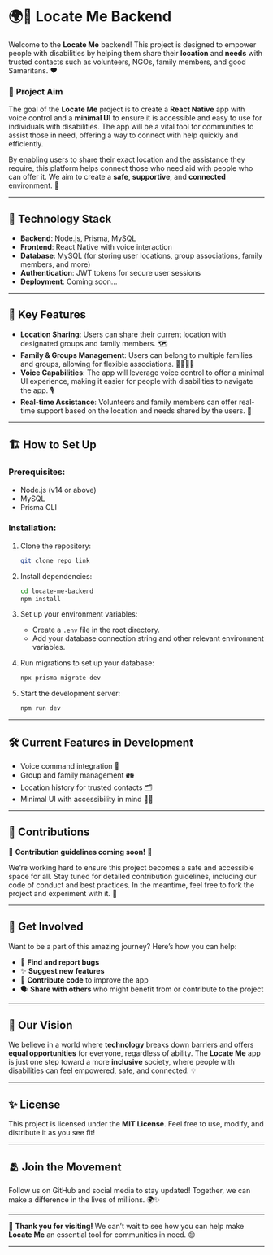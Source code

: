 # 🌍📍 Locate Me Backend

Welcome to the **Locate Me** backend! This project is designed to empower people with disabilities by helping them share their **location** and **needs** with trusted contacts such as volunteers, NGOs, family members, and good Samaritans. ❤️ 

### 🎯 **Project Aim**
The goal of the **Locate Me** project is to create a **React Native** app with voice control and a **minimal UI** to ensure it is accessible and easy to use for individuals with disabilities. The app will be a vital tool for communities to assist those in need, offering a way to connect with help quickly and efficiently. 

By enabling users to share their exact location and the assistance they require, this platform helps connect those who need aid with people who can offer it. We aim to create a **safe**, **supportive**, and **connected** environment. 🌱

---

## 🚀 **Technology Stack**

- **Backend**: Node.js, Prisma, MySQL
- **Frontend**: React Native with voice interaction
- **Database**: MySQL (for storing user locations, group associations, family members, and more)
- **Authentication**: JWT tokens for secure user sessions
- **Deployment**: Coming soon...

---

## 🔧 **Key Features**

- **Location Sharing**: Users can share their current location with designated groups and family members. 🗺️
- **Family & Groups Management**: Users can belong to multiple families and groups, allowing for flexible associations. 👨‍👩‍👧‍👦
- **Voice Capabilities**: The app will leverage voice control to offer a minimal UI experience, making it easier for people with disabilities to navigate the app. 🎙️
- **Real-time Assistance**: Volunteers and family members can offer real-time support based on the location and needs shared by the users. 🤝

---

## 🏗️ **How to Set Up**

### Prerequisites:
- Node.js (v14 or above)
- MySQL
- Prisma CLI

### Installation:

1. Clone the repository:
   ```bash
   git clone repo link
   ```

2. Install dependencies:
   ```bash
   cd locate-me-backend
   npm install
   ```

3. Set up your environment variables:
   - Create a `.env` file in the root directory.
   - Add your database connection string and other relevant environment variables.

4. Run migrations to set up your database:
   ```bash
   npx prisma migrate dev
   ```

5. Start the development server:
   ```bash
   npm run dev
   ```

---

## 🛠️ **Current Features in Development**

- Voice command integration 🎤
- Group and family management 👪
- Location history for trusted contacts 🗂️
- Minimal UI with accessibility in mind 🧑‍🦯

---

## 💬 **Contributions**

🚧 **Contribution guidelines coming soon!** 🚧

We’re working hard to ensure this project becomes a safe and accessible space for all. Stay tuned for detailed contribution guidelines, including our code of conduct and best practices. In the meantime, feel free to fork the project and experiment with it. 🎉

---

## 📣 **Get Involved**

Want to be a part of this amazing journey? Here’s how you can help:
- 🐛 **Find and report bugs**
- ✨ **Suggest new features**
- 🔨 **Contribute code** to improve the app
- 🗣️ **Share with others** who might benefit from or contribute to the project

---

## 🌟 **Our Vision**

We believe in a world where **technology** breaks down barriers and offers **equal opportunities** for everyone, regardless of ability. The **Locate Me** app is just one step toward a more **inclusive** society, where people with disabilities can feel empowered, safe, and connected. 💡

---

## ✨ **License**

This project is licensed under the **MIT License**. Feel free to use, modify, and distribute it as you see fit!

---

## 🫂 **Join the Movement**

Follow us on GitHub and social media to stay updated! Together, we can make a difference in the lives of millions. 🌍✨

--- 

🎉 **Thank you for visiting!** We can’t wait to see how you can help make **Locate Me** an essential tool for communities in need. 😊

---
